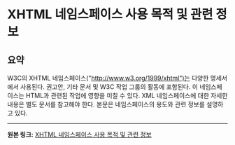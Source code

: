 # XHTML 네임스페이스 사용 목적 및 관련 정보

## 요약
W3C의 XHTML 네임스페이스("http://www.w3.org/1999/xhtml")는 다양한 명세서에서 사용된다.  권고안, 기타 문서 및 W3C 작업 그룹의 활동에 포함된다.  이 네임스페이스는 HTML과 관련된 작업에 영향을 미칠 수 있다.  XML 네임스페이스에 대한 자세한 내용은 별도 문서를 참고해야 한다.  본문은 네임스페이스의 용도와 관련 정보를 설명하고 있다.

---

**원본 링크:** [XHTML 네임스페이스 사용 목적 및 관련 정보](http://www.w3.org/1999/xhtml)
